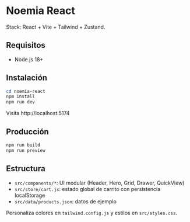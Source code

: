 Noemia React
============

Stack: React + Vite + Tailwind + Zustand.

Requisitos
----------
- Node.js 18+

Instalación
-----------

```powershell
cd noemia-react
npm install
npm run dev
```

Visita http://localhost:5174

Producción
----------

```powershell
npm run build
npm run preview
```

Estructura
----------

- `src/components/*`: UI modular (Header, Hero, Grid, Drawer, QuickView)
- `src/store/cart.js`: estado global de carrito con persistencia localStorage
- `src/data/products.json`: datos de ejemplo

Personaliza colores en `tailwind.config.js` y estilos en `src/styles.css`.


